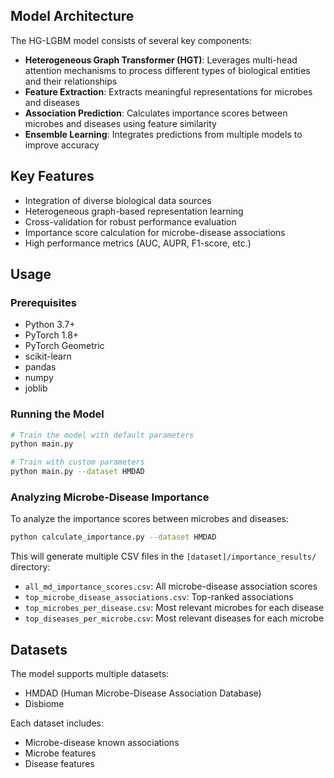 ## Model Architecture

The HG-LGBM model consists of several key components:

- **Heterogeneous Graph Transformer (HGT)**: Leverages multi-head attention mechanisms to process different types of biological entities and their relationships
- **Feature Extraction**: Extracts meaningful representations for microbes and diseases
- **Association Prediction**: Calculates importance scores between microbes and diseases using feature similarity
- **Ensemble Learning**: Integrates predictions from multiple models to improve accuracy

## Key Features

- Integration of diverse biological data sources
- Heterogeneous graph-based representation learning
- Cross-validation for robust performance evaluation
- Importance score calculation for microbe-disease associations
- High performance metrics (AUC, AUPR, F1-score, etc.)

## Usage

### Prerequisites

- Python 3.7+
- PyTorch 1.8+
- PyTorch Geometric
- scikit-learn
- pandas
- numpy
- joblib

### Running the Model

```bash
# Train the model with default parameters
python main.py

# Train with custom parameters
python main.py --dataset HMDAD
```

### Analyzing Microbe-Disease Importance

To analyze the importance scores between microbes and diseases:

```bash
python calculate_importance.py --dataset HMDAD
```

This will generate multiple CSV files in the `[dataset]/importance_results/` directory:
- `all_md_importance_scores.csv`: All microbe-disease association scores
- `top_microbe_disease_associations.csv`: Top-ranked associations
- `top_microbes_per_disease.csv`: Most relevant microbes for each disease
- `top_diseases_per_microbe.csv`: Most relevant diseases for each microbe

## Datasets

The model supports multiple datasets:
- HMDAD (Human Microbe-Disease Association Database)
- Disbiome

Each dataset includes:
- Microbe-disease known associations
- Microbe features
- Disease features
